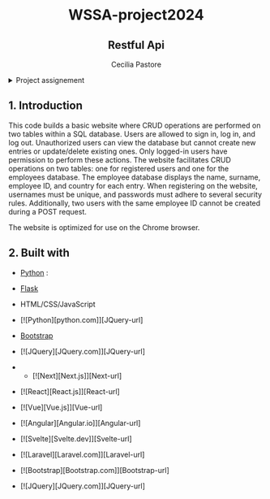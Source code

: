 <h1 align="center">WSSA-project2024</h1>
 <h2 align="center">Restful Api</h2>

  <p align="center">
   Cecilia Pastore 

<details>
    <summary> Project assignement </summary>
           <p>

<h3 align="center"> Project Assignement</h2>
 
>Create a Web application in Flask that has a RESTful API, the application
should link to one or more database tables.
You should also create the web pages that can consume the API. I.e. performs
CRUD operations on the data.

</p>
</details>

## 1. Introduction 

This code builds a basic website where CRUD operations are performed on two tables within a SQL database. Users are allowed to sign in, log in, and log out. Unauthorized users can view the database but cannot create new entries or update/delete existing ones. Only logged-in users have permission to perform these actions. The website facilitates CRUD operations on two tables: one for registered users and one for the employees database. The employee database displays the name, surname, employee ID, and country for each entry. When registering on the website, usernames must be unique, and passwords must adhere to several security rules. Additionally, two users with the same employee ID cannot be created during a POST request.

The website is optimized for use on the Chrome browser.

## 2. Built with

* [Python](https://www.python.org/) : 
* [Flask](https://flask.palletsprojects.com/)
* HTML/CSS/JavaScript
*  [![Python][python.com]][JQuery-url]
* [Bootstrap](https://getbootstrap.com/)
*  [![JQuery][JQuery.com]][JQuery-url]

*  * [![Next][Next.js]][Next-url]
* [![React][React.js]][React-url]
* [![Vue][Vue.js]][Vue-url]
* [![Angular][Angular.io]][Angular-url]
* [![Svelte][Svelte.dev]][Svelte-url]
* [![Laravel][Laravel.com]][Laravel-url]
* [![Bootstrap][Bootstrap.com]][Bootstrap-url]
* [![JQuery][JQuery.com]][JQuery-url]




